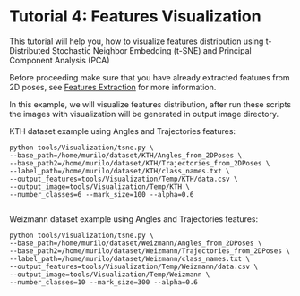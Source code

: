# Tutorial 4: Features Visualization

This tutorial will help you, how to visualize features distribution using t-Distributed Stochastic Neighbor Embedding (t-SNE) and Principal Component Analysis (PCA)

Before proceeding make sure that you have already extracted features from 2D poses, see [Features Extraction](features_extraction.md) for more information.


In this example, we will visualize features distribution, after run these scripts the images with visualization will be generated in output image directory. 

KTH dataset example using Angles and Trajectories features:
```
python tools/Visualization/tsne.py \
--base_path=/home/murilo/dataset/KTH/Angles_from_2DPoses \
--base_path2=/home/murilo/dataset/KTH/Trajectories_from_2DPoses \
--label_path=/home/murilo/dataset/KTH/class_names.txt \
--output_features=tools/Visualization/Temp/KTH/data.csv \
--output_image=tools/Visualization/Temp/KTH \
--number_classes=6 --mark_size=100 --alpha=0.6
 
```
Weizmann dataset example using Angles and Trajectories features:
```
python tools/Visualization/tsne.py \
--base_path=/home/murilo/dataset/Weizmann/Angles_from_2DPoses \
--base_path2=/home/murilo/dataset/Weizmann/Trajectories_from_2DPoses \
--label_path=/home/murilo/dataset/Weizmann/class_names.txt \
--output_features=tools/Visualization/Temp/Weizmann/data.csv \
--output_image=tools/Visualization/Temp/Weizmann \
--number_classes=10 --mark_size=300 --alpha=0.6
```

